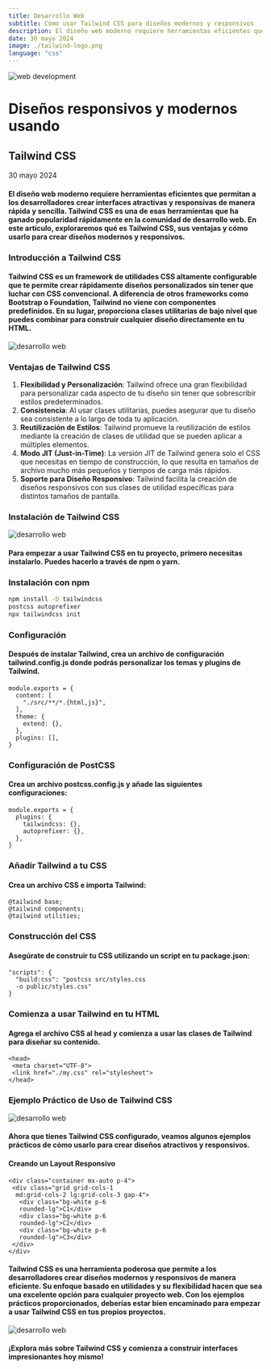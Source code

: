 ```yaml
---
title: Desarrollo Web
subtitle: Cómo usar Tailwind CSS para diseños modernos y responsivos
description: El diseño web moderno requiere herramientas eficientes que permitan a los desarrolladores crear interfaces atractivas y responsivas de manera rápida y sencilla. Tailwind CSS es una de esas herramientas que ha ganado popularidad rápidamente en la comunidad de desarrollo web. En este artículo, exploraremos qué es Tailwind CSS, sus ventajas y cómo usarlo para crear diseños modernos y responsivos.
date: 30 mayo 2024
image: ./tailwind-logo.png
language: "css"
---
```


![web development](./tailwind.png)

# Diseños responsivos y modernos usando 
## Tailwind CSS

30 mayo 2024 
 
#### El diseño web moderno requiere herramientas eficientes que permitan a los desarrolladores crear interfaces atractivas y responsivas de manera rápida y sencilla. Tailwind CSS es una de esas herramientas que ha ganado popularidad rápidamente en la comunidad de desarrollo web. En este artículo, exploraremos qué es Tailwind CSS, sus ventajas y cómo usarlo para crear diseños modernos y responsivos.

### Introducción a Tailwind CSS

#### Tailwind CSS es un framework de utilidades CSS altamente configurable que te permite crear rápidamente diseños personalizados sin tener que luchar con CSS convencional. A diferencia de otros frameworks como Bootstrap o Foundation, Tailwind no viene con componentes predefinidos. En su lugar, proporciona clases utilitarias de bajo nivel que puedes combinar para construir cualquier diseño directamente en tu HTML.

![desarrollo web](./tailwind2.png)

### Ventajas de Tailwind CSS

1. **Flexibilidad y Personalización**: Tailwind ofrece una gran flexibilidad para personalizar cada aspecto de tu diseño sin tener que sobrescribir estilos predeterminados.
2. **Consistencia**: Al usar clases utilitarias, puedes asegurar que tu diseño sea consistente a lo largo de toda tu aplicación.
3. **Reutilización de Estilos**: Tailwind promueve la reutilización de estilos mediante la creación de clases de utilidad que se pueden aplicar a múltiples elementos.
4. **Modo JIT (Just-in-Time)**: La versión JIT de Tailwind genera solo el CSS que necesitas en tiempo de construcción, lo que resulta en tamaños de archivo mucho más pequeños y tiempos de carga más rápidos.
5. **Soporte para Diseño Responsivo**: Tailwind facilita la creación de diseños responsivos con sus clases de utilidad específicas para distintos tamaños de pantalla.

### Instalación de Tailwind CSS

![desarrollo web](./tailwind3.png)

#### Para empezar a usar Tailwind CSS en tu proyecto, primero necesitas instalarlo. Puedes hacerlo a través de npm o yarn.

### Instalación con npm

```bash
npm install -D tailwindcss 
postcss autoprefixer
npx tailwindcss init
```

### Configuración

#### Después de instalar Tailwind, crea un archivo de configuración tailwind.config.js donde podrás personalizar los temas y plugins de Tailwind.

```
module.exports = {
  content: [
    "./src/**/*.{html,js}", 
  ],
  theme: {
    extend: {},
  },
  plugins: [],
}
```

### Configuración de PostCSS

#### Crea un archivo postcss.config.js y añade las siguientes configuraciones:

```
module.exports = {
  plugins: {
    tailwindcss: {},
    autoprefixer: {},
  },
}
```

### Añadir Tailwind a tu CSS

#### Crea un archivo CSS e importa Tailwind:

```
@tailwind base;
@tailwind components;
@tailwind utilities;
```

### Construcción del CSS

#### Asegúrate de construir tu CSS utilizando un script en tu package.json:
 
```
"scripts": {
  "build:css": "postcss src/styles.css 
  -o public/styles.css"
}
```

### Comienza a usar Tailwind en tu HTML

#### Agrega el archivo CSS al head y comienza a usar las clases de Tailwind para diseñar su contenido.
 
```
<head>
 <meta charset="UTF-8"> 
 <link href="./my.css" rel="stylesheet">
</head>
```

### Ejemplo Práctico de Uso de Tailwind CSS

![desarrollo web](./tailwind4.png)

#### Ahora que tienes Tailwind CSS configurado, veamos algunos ejemplos prácticos de cómo usarlo para crear diseños atractivos y responsivos.

#### Creando un Layout Responsivo
 
```
<div class="container mx-auto p-4">
 <div class="grid grid-cols-1 
  md:grid-cols-2 lg:grid-cols-3 gap-4">
   <div class="bg-white p-6 
   rounded-lg">C1</div>
   <div class="bg-white p-6 
   rounded-lg">C2</div>
   <div class="bg-white p-6 
   rounded-lg">C3</div>
 </div>
</div>
```

#### Tailwind CSS es una herramienta poderosa que permite a los desarrolladores crear diseños modernos y responsivos de manera eficiente. Su enfoque basado en utilidades y su flexibilidad hacen que sea una excelente opción para cualquier proyecto web. Con los ejemplos prácticos proporcionados, deberías estar bien encaminado para empezar a usar Tailwind CSS en tus propios proyectos.

![desarrollo web](./tailwind5.png) 

#### ¡Explora más sobre Tailwind CSS y comienza a construir interfaces impresionantes hoy mismo!
